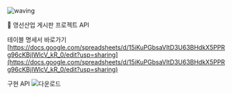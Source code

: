 ![waving](https://capsule-render.vercel.app/api?type=waving&height=250&text=게시판;&nbsp;&nbsp;Project&fontAlign=30&fontAlignY=40&color=gradient)

📌 영선산업
게시판 프로젝트 API

테이블 명세서 바로가기[https://docs.google.com/spreadsheets/d/15iKuPGbsaVItD3U63BHdkX5PPRg96cKBjIWlcV_kR_0/edit?usp=sharing](https://docs.google.com/spreadsheets/d/15iKuPGbsaVItD3U63BHdkX5PPRg96cKBjIWlcV_kR_0/edit?usp=sharing)


구현 API
![다운로드](https://user-images.githubusercontent.com/96857444/228799873-6b7ff1df-1332-4db8-9935-64da8d4c13c0.png)
